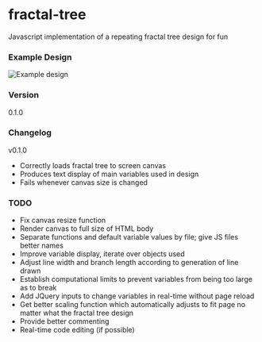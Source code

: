 # fractal-tree
Javascript implementation of a repeating fractal tree design for fun

### Example Design
![Example design](http://i.imgur.com/9ZSK97P.png "Example design")

### Version
0.1.0

### Changelog

v0.1.0
  - Correctly loads fractal tree to screen canvas
  - Produces text display of main variables used in design
  - Fails whenever canvas size is changed

### TODO
  - Fix canvas resize function
  - Render canvas to full size of HTML body
  - Separate functions and default variable values by file; give JS files better names
  - Improve variable display, iterate over objects used
  - Adjust line width and branch length according to generation of line drawn
  - Establish computational limits to prevent variables from being too large as to break
  - Add JQuery inputs to change variables in real-time without page reload
  - Get better scaling function which automatically adjusts to fit page no matter what the fractal tree design
  - Provide better commenting
  - Real-time code editing (if possible)